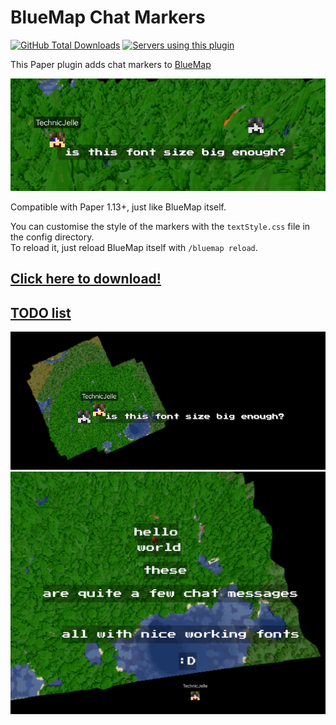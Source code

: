 # BlueMap Chat Markers

[![GitHub Total Downloads](https://img.shields.io/github/downloads/TechnicJelle/BlueMapChatMarkers/total?label=Downloads&color=success "Click here to download the plugin")](https://github.com/TechnicJelle/BlueMapChatMarkers/releases/latest)
[![Servers using this plugin](https://img.shields.io/bstats/servers/16424?label=Servers)](https://bstats.org/plugin/bukkit/BlueMap%20Chat%20Markers/16424)

This Paper plugin adds chat markers to [BlueMap](https://github.com/BlueMap-Minecraft/Bluemap)

![a screenshot of BlueMap with a message displayed on the map](.github/readme_assets/font_size_1.png)

Compatible with Paper 1.13+, just like BlueMap itself.

You can customise the style of the markers with the `textStyle.css` file in the config directory.\
To reload it, just reload BlueMap itself with `/bluemap reload`.

## [Click here to download!](../../releases/latest)

## [TODO list](../../projects/1?fullscreen=true)

![a screenshot of BlueMap with a message displayed on the map](.github/readme_assets/font_size_2.png)\
![a screenshot of BlueMap with multiple messages displayed on the map](.github/readme_assets/many_messages.png)
